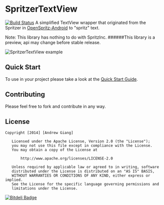 SpritzerTextView
============

[![Build Status](https://travis-ci.org/andrewgiang/SpritzerTextView.png?branch=master)](https://travis-ci.org/andrewgiang/SpritzerTextView)
A simplified TextView wrapper that originated from the Spritzer in  [OpenSpritz-Android](https://github.com/OnlyInAmerica/OpenSpritz-Android) to "spritz" text.

Note: This library has nothing to do with SpritzInc.
######This library is a preview, api may change before stable release.

![SpritzerTextView example](http://i.imgur.com/mkeViYY.gif)



Quick Start
------------
To use in your project please take a look at the [Quick Start Guide](https://github.com/andrewgiang/SpritzerTextView/blob/master/QUICKSTART.md).

Contributing
------------
Please feel free to fork and contribute in any way.


License
------------
```
Copyright [2014] [Andrew Giang]

   Licensed under the Apache License, Version 2.0 (the "License");
   you may not use this file except in compliance with the License.
   You may obtain a copy of the License at

       http://www.apache.org/licenses/LICENSE-2.0

   Unless required by applicable law or agreed to in writing, software
   distributed under the License is distributed on an "AS IS" BASIS,
   WITHOUT WARRANTIES OR CONDITIONS OF ANY KIND, either express or implied.
   See the License for the specific language governing permissions and
   limitations under the License.
```


[![Bitdeli Badge](https://d2weczhvl823v0.cloudfront.net/andrewgiang/spritzertextview/trend.png)](https://bitdeli.com/free "Bitdeli Badge")

